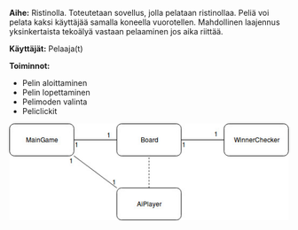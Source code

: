 **Aihe:** Ristinolla. Toteutetaan sovellus, jolla pelataan ristinollaa. Peliä voi pelata kaksi käyttäjää samalla koneella vuorotellen. Mahdollinen laajennus yksinkertaista tekoälyä vastaan pelaaminen jos aika riittää.

**Käyttäjät:** Pelaaja(t)

**Toiminnot:**
  * Pelin aloittaminen
  * Pelin lopettaminen
  * Pelimoden valinta
  * Peliclickit

![Luokkakaavio](/kuvat/EkaLuokkakaavio.jpg)
